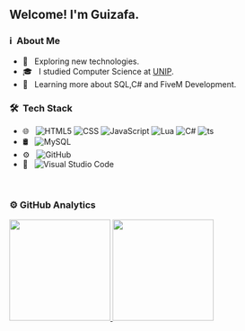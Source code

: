 <h2> Welcome! I'm Guizafa.</h2>

<h3> ℹ️ &nbsp;About Me </h3>

- 🤔 &nbsp; Exploring new technologies.
- 🎓 &nbsp; I studied Computer Science at <a href="https://unip.br/">UNIP</a>.
- 🌱 &nbsp; Learning more about  SQL,C# and FiveM Development.

<h3> 🛠 &nbsp;Tech Stack</h3>

- 🌐 &nbsp;
  ![HTML5](https://img.shields.io/badge/-HTML5-333333?style=flat&logo=HTML5)
  ![CSS](https://img.shields.io/badge/-CSS-333333?style=flat&logo=CSS3&logoColor=1572B6)
  ![JavaScript](https://img.shields.io/badge/-JavaScript-333333?style=flat&logo=javascript)
  ![Lua](https://img.shields.io/badge/-Lua-333333?style=flat&logo=lua)
  ![C#](https://img.shields.io/badge/-C%23-333333?style=flat&logo=c-sharp&logoColor=4bc425)
  ![ts](https://badgen.net/badge/-/TypeScript?icon=typescript&label&labelColor=blue&color=555555)
- 🛢 &nbsp;
  ![MySQL](https://img.shields.io/badge/-MySQL-333333?style=flat&logo=mysql)
- ⚙️ &nbsp;
  ![GitHub](https://img.shields.io/badge/-GitHub-333333?style=flat&logo=github)
- 🔧 &nbsp;
  ![Visual Studio Code](https://img.shields.io/badge/-Visual%20Studio%20Code-333333?style=flat&logo=visual-studio-code&logoColor=007ACC)
<br/>

<h3> ⚙️  GitHub Analytics </h3>
  
<a href="https://github.com/guizafa">
  <img height="180em" src="https://github-readme-stats.vercel.app/api?username=guizafa&theme=react&show_icons=true" style"max-width: 100%;" />
  <img height="180em" src="https://github-readme-stats.vercel.app/api/top-langs/?username=guizafa&theme=react&layout=compact" style"max-width: 100%;" />
</a>

<br/>

